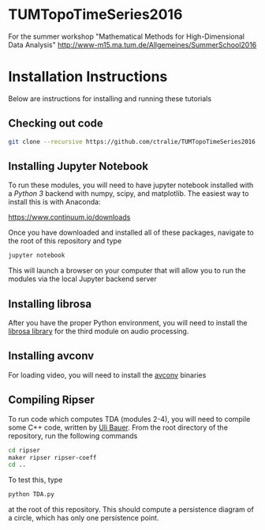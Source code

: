 # TUMTopoTimeSeries2016

For the summer workshop "Mathematical Methods for High-Dimensional Data Analysis"
http://www-m15.ma.tum.de/Allgemeines/SummerSchool2016

# Installation Instructions

Below are instructions for installing and running these tutorials

## Checking out code

~~~~~ bash
git clone --recursive https://github.com/ctralie/TUMTopoTimeSeries2016.git
~~~~~

## Installing Jupyter Notebook

To run these modules, you will need to have jupyter notebook installed with a *Python 3* backend with numpy, scipy, and matplotlib.  The easiest way to install this is with Anaconda:

https://www.continuum.io/downloads

Once you have downloaded and installed all of these packages, navigate to the root of this repository and type

~~~~~ bash
jupyter notebook
~~~~~

This will launch a browser on your computer that will allow you to run the modules via the local Jupyter backend server

## Installing librosa
After you have the proper Python environment, you will need to install the [librosa library](https://github.com/librosa/librosa) for the third module on audio processing.

## Installing avconv
For loading video, you will need to install the [avconv](https://libav.org/download/) binaries

## Compiling Ripser
To run code which computes TDA (modules 2-4), you will need to compile some C++ code, written by [Uli Bauer](http://ulrich-bauer.org/).  From the root directory of the repository, run the following commands

~~~~~ bash
cd ripser
maker ripser ripser-coeff
cd ..
~~~~~


To test this, type
~~~~~ bash
python TDA.py
~~~~~

at the root of this repository.  This should compute a persistence diagram of a circle, which has only one persistence point.
